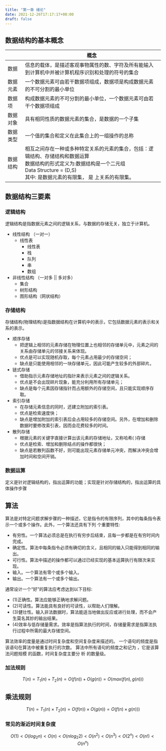 ```yaml
---
title: "第一章 绪论"
date: 2021-12-26T17:17:17+08:00
draft: false
---
```


<!--more-->

## 数据结构的基本概念

|          | 概念                                                         |
| -------- | ------------------------------------------------------------ |
| 数据     | 信息的载体，是描述客观事物属性的数、字符及所有能输入到计算机中并被计算机程序识别和处理的符号的集合 |
| 数据元素 | 一个数据元素可由若干数据项组成，数据项是构成数据元素的不可分割的最小单位 |
| 数据项   | 构成数据元素的不可分割的最小单位，一个数据元素可由若干个数据项组成 |
| 数据对象 | 具有相同性质的数据元素的集合，是数据的一个子集               |
| 数据类型 | 一个值的集合和定义在此集合上的一组操作的总称                 |
| 数据结构 | 相互之间存在一种或多种特定关系的元素的集合，包括：逻辑结构、存储结构和数据运算<br />数据结构的形式定义为:数据结构是一个二元组<br />Data Structure = (D,S)<br />其中: 是数据元素的有限集， 是 上关系的有限集。 |

## 数据结构三要素

### 逻辑结构

逻辑结构是指数据元素之间的逻辑关系，与数据的存储无关，独立于计算机。

- 线性结构 （一对一）
  - 线性表
    - 线性表
    - 栈
    - 队列
    - 串
    - 数组
- 非线性结构 （一对多 || 多对多）
  - 集合
  - 树形结构
  - 图形结构（网状结构）

### 存储结构

存储结构(物理结构)是指数据结构在计算机中的表示，它包括数据元素的表示和关系的表示。

- 顺序存储
  - 把逻辑上相邻的元素存储在物理位置上也相邻的存储单元中，元素之间的关系由存储单元的邻接关系来体现。
  - 优点是可以实现随机存取，每个元素占用最少的存储空间；
  - 缺点是只能使用相邻的一块存储单元，因此可能产生较多的外部碎片。
- 链式存储
  - 借助指示元素存储地址的指针来表示元素之间的逻辑关系。
  - 优点是不会出现碎片现象，能充分利用所有存储单元；
  - 缺点是每个元素因存储指针而占用额外的存储空间，且只能实现顺序存取。
- 索引存储
  - 在存储元素信息的同时，还建立附加的索引表。
  - 优点是检索速度快；
  - 缺点是增加附加的索引表后会占用较多的存储空间。另外，在增加和删除数据时要修改索引表，因而会花费较多的时间。
- 散列存储
  - 根据元素的关键字直接计算出该元素的存储地址，又称哈希( )存储
  - 优点是检索、增加和删除结点的操作都很快；
  - 缺点是若散列函数不好，则可能出现元素存储单元冲突，而解决冲突会增加时间和空间开销。

### 数据运算

定义是针对逻辑结构的，指出运算的功能；实现是针对存储结构的，指出运算的具体操作步骤

## 算法

算法是对特定问题求解步骤的一种描述，它是指令的有限序列，其中的每条指令表示一个或多个操作。此外，一个算法还具有下列 个重要特性:

- 有穷性。一个算法必须总是在执行有穷步后结束，且每一步都是在有穷时间内完成。
- 确定性。算法中每条指令必须有确切的含义，且相同的输入只能得到相同的输出。 
- 可行性。算法中描述的操作都可以通过已经实现的基本运算执行有限次来实现。
- 输入。一个算法有零个或多个输入。
- 输出。一个算法有一个或多个输出。

通常设计一个“好”的算法应考虑达到以下目标: 

- (1)正确性。算法应能够正确地求解问题。
- (2)可读性。算法能具有良好的可读性，以帮助人们理解。
- (3)健壮性。输入非法数据时，算法能适当地做出反应或进行处理，而不会产生莫名其妙的输出结果。
- (4)效率与低存储量需求。效率是指算法执行的时间，存储量需求是指算法执行过程中所需的最大存储空间。

算法效率的度量是通过时间复杂度和空间复杂度来描述的。 一个语句的频度是指该语句在算法中被重复执行的次数。 算法中所有语句的频度之和记为 ，它是该算法问题规模 的函数，时间复杂度主要分 析 的数量级。

### 加法规则

$$
T(n) = T_1(n) + T_2(n) = O(f(n)) + O(g(n)) = O(max(f(n), g(n)))
$$

## 乘法规则

$$
T(n) = T_1(n) \times T_2(n) = O(f(n)) \times O(g(n)) = O(f(n) \times g(n)))
$$

### 常见的渐近时间复杂度

$$
O(1) \lt O(log_2{n}) \lt O(n) \lt O(nlog_2{2}) \lt O(n^2) \lt O(n^3) \lt O(2^n) \lt O(n!) \lt O(n^n)
$$

